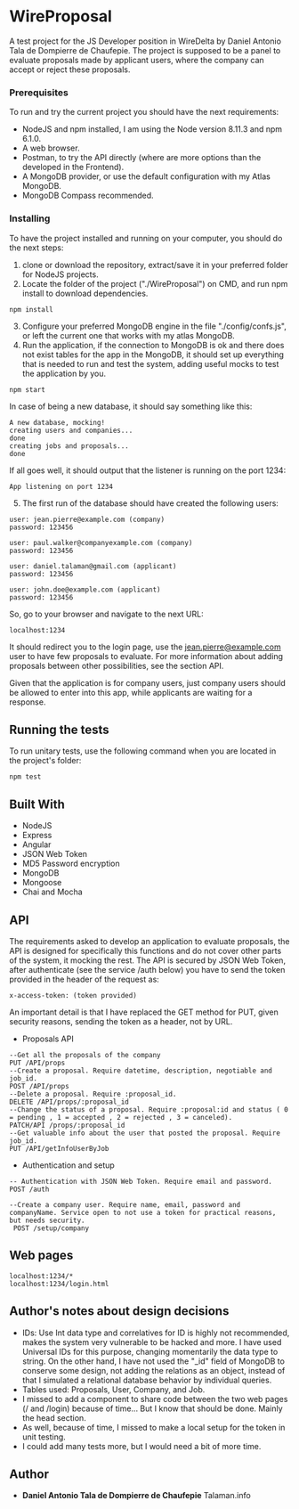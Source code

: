 # WireProposal

A test project for the JS Developer position in WireDelta by Daniel Antonio Tala de Dompierre de Chaufepie.
The project is supposed to be a panel to evaluate proposals made by applicant users, where the company can accept or reject these proposals. 

### Prerequisites

To run and try the current project you should have the next requirements:
* NodeJS and npm installed, I am using the Node version 8.11.3 and npm 6.1.0.
* A web browser.
* Postman, to try the API directly (where are more options than the developed in the Frontend).
* A MongoDB provider, or use the default configuration with my Atlas MongoDB.
* MongoDB Compass recommended.

### Installing

To have the project installed and running on your computer, you should do the next steps: 
1. clone or download the repository, extract/save it in your preferred folder for NodeJS projects.   
2. Locate the folder of the project ("./WireProposal") on CMD, and run npm install to download dependencies.
```
npm install
```
3. Configure your preferred MongoDB engine in the file "./config/confs.js", or left the current one that works with my atlas MongoDB.
4. Run the application, if the connection to MongoDB is ok and there does not exist tables for the app in the MongoDB, it should set up everything that is needed to run and test the system, adding useful mocks to test the application by you.
```
npm start
```
In case of being a new database, it should say something like this:
```
A new database, mocking!
creating users and companies...
done
creating jobs and proposals...
done
```
If all goes well, it should output that the listener is running on the port 1234:
```
App listening on port 1234
```

5. The first run of the database should have created the following users:
```
user: jean.pierre@example.com (company)
password: 123456

user: paul.walker@companyexample.com (company)
password: 123456

user: daniel.talaman@gmail.com (applicant)
password: 123456

user: john.doe@example.com (applicant)
password: 123456
```
So, go to your browser and navigate to the next URL:
```
localhost:1234
```
It should redirect you to the login page, use the jean.pierre@example.com user to have few proposals to evaluate. For more information about adding proposals between other possibilities, see the section API. 

Given that the application is for company users, just company users should be allowed to enter into this app, while applicants are waiting for a response.

## Running the tests

To run unitary tests, use the following command when you are located in the project's folder:
```
npm test
```
## Built With
* NodeJS
* Express
* Angular
* JSON Web Token
* MD5 Password encryption
* MongoDB
* Mongoose
* Chai and Mocha

## API
The requirements asked to develop an application to evaluate proposals, the API is designed for specifically this functions and do not cover other parts of the system, it mocking the rest. 
The API is secured by JSON Web Token, after authenticate (see the service /auth below) you have to send the token provided in the header of the request as:
```
x-access-token: (token provided)
```
An important detail is that I have replaced the GET method for PUT, given security reasons, sending the token as a header, not by URL.

* Proposals API
```
--Get all the proposals of the company
PUT /API/props
--Create a proposal. Require datetime, description, negotiable and job_id.
POST /API/props  
--Delete a proposal. Require :proposal_id.
DELETE /API/props/:proposal_id
--Change the status of a proposal. Require :proposal:id and status ( 0 = pending , 1 = accepted , 2 = rejected , 3 = canceled).
PATCH/API /props/:proposal_id 
--Get valuable info about the user that posted the proposal. Require job_id.
PUT /API/getInfoUserByJob 
```

* Authentication and setup
```
-- Authentication with JSON Web Token. Require email and password.
POST /auth

--Create a company user. Require name, email, password and companyName. Service open to not use a token for practical reasons, but needs security.
 POST /setup/company
```

## Web pages
```
localhost:1234/*
localhost:1234/login.html
```
##  Author's notes about design decisions
* IDs: Use Int data type and correlatives for ID is highly not recommended, makes the system very vulnerable to be hacked and more. I have used Universal IDs for this purpose, changing momentarily the data type to string. On the other hand, I have not used the "_id" field of MongoDB to conserve some design, not adding the relations as an object, instead of that I simulated a relational database behavior by individual queries.
* Tables used: Proposals, User, Company, and Job.
* I missed to add a component to share code between the two web pages (/ and /login) because of time... But I know that should be done. Mainly the head section. 
* As well, because of time, I missed to make a local setup for the token in unit testing.
* I could add many tests more, but I would need a bit of more time.

## Author

* **Daniel Antonio Tala de Dompierre de Chaufepie** 
Talaman.info

